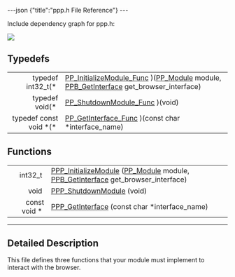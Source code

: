 ---json {"title":"ppp.h File Reference"} ---

Include dependency graph for ppp.h:

![](/docs/native-client/pepper_beta/c/ppp_8h__incl.png)

## Typedefs

<table><tbody><tr class="odd"><td style="text-align: right;">typedef int32_t(* </td><td><a href="/docs/native-client/pepper_beta/c/group___typedefs#gae33224cdac15cf8596127fe7b5f08325" class="el">PP_InitializeModule_Func</a> )(<a href="/docs/native-client/pepper_beta/c/group___typedefs#gab780dd451cd7f51284cb752edd88f9a0" class="el">PP_Module</a> module, <a href="/docs/native-client/pepper_beta/c/group___typedefs#ga68ad7c927b86e0c29d890603edd33154" class="el">PPB_GetInterface</a> get_browser_interface)</td></tr><tr class="even"><td style="text-align: right;">typedef void(* </td><td><a href="/docs/native-client/pepper_beta/c/group___typedefs#gad2b49167bcbf6c2c895ffb1a61bc720c" class="el">PP_ShutdownModule_Func</a> )(void)</td></tr><tr class="odd"><td style="text-align: right;">typedef const void *(* </td><td><a href="/docs/native-client/pepper_beta/c/group___typedefs#ga893cfdc559fdf7ae3004816357c3d7e9" class="el">PP_GetInterface_Func</a> )(const char *interface_name)</td></tr></tbody></table>

## Functions

<table><tbody><tr class="odd"><td style="text-align: right;">int32_t </td><td><a href="/docs/native-client/pepper_beta/c/group___functions#ga2fc7b396531c19417d8d7171d56da8b6" class="el">PPP_InitializeModule</a> (<a href="/docs/native-client/pepper_beta/c/group___typedefs#gab780dd451cd7f51284cb752edd88f9a0" class="el">PP_Module</a> module, <a href="/docs/native-client/pepper_beta/c/group___typedefs#ga68ad7c927b86e0c29d890603edd33154" class="el">PPB_GetInterface</a> get_browser_interface)</td></tr><tr class="even"><td style="text-align: right;">void </td><td><a href="/docs/native-client/pepper_beta/c/group___functions#gaa3021aba7ddc17a8cecb4bc4f8374e98" class="el">PPP_ShutdownModule</a> (void)</td></tr><tr class="odd"><td style="text-align: right;">const void * </td><td><a href="/docs/native-client/pepper_beta/c/group___functions#ga4127b148b2bd0f3bc2c078dd38cbe4cf" class="el">PPP_GetInterface</a> (const char *interface_name)</td></tr></tbody></table>

---

<span id="details" class="anchor" style="margin: 0;"></span>

## Detailed Description

This file defines three functions that your module must implement to interact with the browser.
